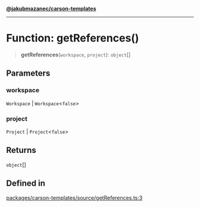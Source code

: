 [**@jakubmazanec/carson-templates**](../README.md)

---

# Function: getReferences()

> **getReferences**(`workspace`, `project`): `object`[]

## Parameters

### workspace

`Workspace` | `Workspace`\<`false`\>

### project

`Project` | `Project`\<`false`\>

## Returns

`object`[]

## Defined in

[packages/carson-templates/source/getReferences.ts:3](https://github.com/jakubmazanec/tools/blob/a4967209f10f2b04ade958bd873ac46f1290cee7/packages/carson-templates/source/getReferences.ts#L3)
